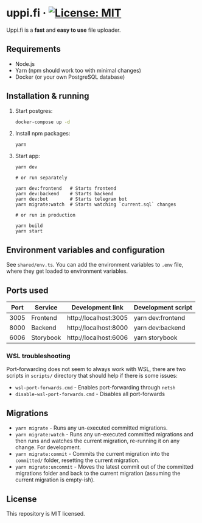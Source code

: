 # uppi.fi &middot; [![License: MIT](https://img.shields.io/badge/License-MIT-yellow.svg)](https://opensource.org/licenses/MIT)

Uppi.fi is a **fast** and **easy to use** file uploader.

## Requirements

- Node.js
- Yarn (npm should work too with minimal changes)
- Docker (or your own PostgreSQL database)

## Installation & running

1. Start postgres:

   ```sh
   docker-compose up -d
   ```

2. Install npm packages:
   ```
   yarn
   ```
3. Start app:

   ```
   yarn dev

   # or run separately

   yarn dev:frontend   # Starts frontend
   yarn dev:backend    # Starts backend
   yarn dev:bot        # Starts telegram bot
   yarn migrate:watch  # Starts watching `current.sql` changes

   # or run in production

   yarn build
   yarn start
   ```

## Environment variables and configuration

See `shared/env.ts`. You can add the environment variables to `.env` file, where they get loaded to environment variables.

## Ports used

| Port | Service   | Development link      | Development script |
| ---- | --------- | --------------------- | ------------------ |
| 3005 | Frontend  | http://localhost:3005 | yarn dev:frontend  |
| 8000 | Backend   | http://localhost:8000 | yarn dev:backend   |
| 6006 | Storybook | http://localhost:6006 | yarn storybook     |

### WSL troubleshooting

Port-forwarding does not seem to always work with WSL, there are two scripts in `scripts/` directory that should help if there is some issues:

- `wsl-port-forwards.cmd` - Enables port-forwarding through `netsh`
- `disable-wsl-port-forwards.cmd` - Disables all port-forwards

## Migrations

- `yarn migrate` - 
  Runs any un-executed committed migrations.
- `yarn migrate:watch` -
  Runs any un-executed committed migrations and then runs and watches the current migration, re-running it on any change. For development.
- `yarn migrate:commit` -
  Commits the current migration into the `committed/` folder, resetting the current migration.
- `yarn migrate:uncommit` -
  Moves the latest commit out of the committed migrations folder and back to the current migration (assuming the current migration is empty-ish).

## License

This repository is MIT licensed.
